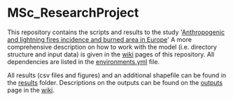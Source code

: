 # MSc_ResearchProject
This repository contains the scripts and results to the study '[Anthropogenic and lightning fires incidence and burned area in Europe](https://www.mdpi.com/2073-445X/11/5/651)' A more comprehensive description on how to work with the model (i.e. directory structure and input data) is given in the [wiki](https://github.com/jasper-dijkstra/MSc_ResearchProject/wiki) pages of this repository. All dependencies are listed in the [environments.yml](https://github.com/jasper-dijkstra/MSc_ResearchProject/blob/main/environment.yml) file. 

All results (csv files and figures) and an additional shapefile can be found in the [results](https://github.com/jasper-dijkstra/MSc_ResearchProject/tree/main/Results) folder. Descriptions on the outputs can be found on the [outputs](https://github.com/jasper-dijkstra/MSc_ResearchProject/wiki/3.-Outputs) page in the [wiki](https://github.com/jasper-dijkstra/MSc_ResearchProject/wiki).

